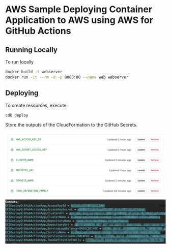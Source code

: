 # AWS Sample Deploying Container Application to AWS using AWS for GitHub Actions


## Running Locally

To run locally
```bash
docker build -t webserver
docker run -it --rm -d -p 8080:80 --name web webserver
```

## Deploying

To create resources, execute.

```
cdk deploy
```

Store the outputs of the CloudFormation to the GitHub Secrets.

![README-1](/docs/images/README-1.png)
![README-2](/docs/images/README-2.png)
